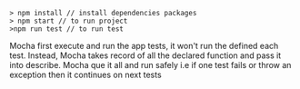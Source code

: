 	> npm install // install dependencies packages
	> npm start // to run project
	>npm run test // to run test

Mocha first execute and run the app tests, it won't run the defined each test.
Instead, Mocha takes record of all the declared function and pass it into describe.
Mocha que it all and run safely i.e if one test fails or throw an exception then it continues on next tests
